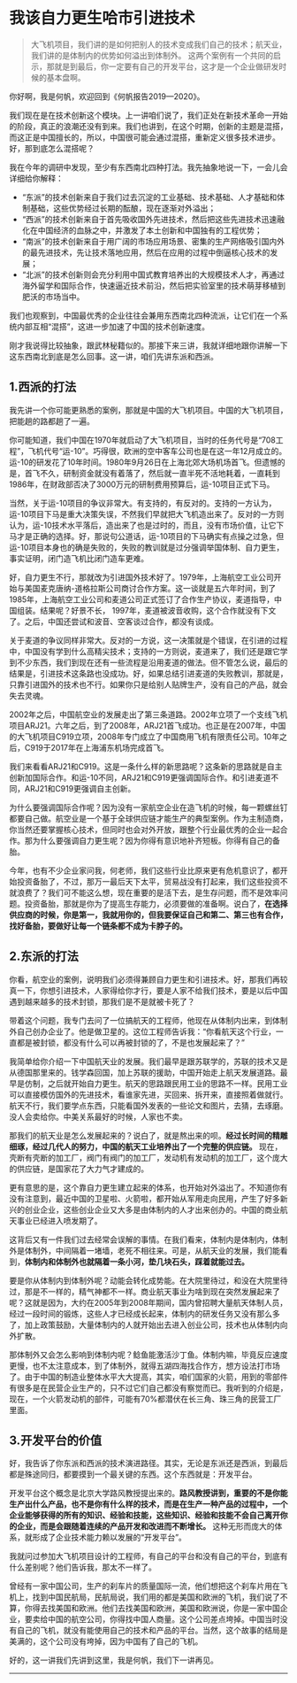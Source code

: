 # 我该自力更生哈市引进技术

> 大飞机项目，我们讲的是如何把别人的技术变成我们自己的技术；航天业，我们讲的是体制内的优势如何溢出到体制外。
> 这两个案例有一个共同的启示，那就是到最后，你一定要有自己的开发平台，这才是一个企业做研发时候的基本盘啊。

你好啊，我是何帆，欢迎回到《何帆报告2019—2020》。

我们现在是在技术创新这个模块。上一讲咱们说了，我们正处在新技术革命一开始的阶段，真正的浪潮还没有到来。我们也讲到，在这个时期，创新的主题是混搭，而这正是中国擅长的，所以，中国很可能会通过混搭，重新定义很多技术进步。好，那到底怎么混搭呢？

我在今年的调研中发现，至少有东西南北四种打法。我先抽象地说一下，一会儿会详细给你解释：

* “东派”的技术创新来自于我们过去沉淀的工业基础、技术基础、人才基础和体制基础，这些优势经过长期的酝酿，现在逐渐对外溢出；
* “西派”的技术创新来自于首先吸收国外先进技术，然后把这些先进技术迅速融化在中国经济的血脉之中，并激发了本土创新和中国独有的工程优势；
* “南派”的技术创新来自于用广阔的市场应用场景、密集的生产网络吸引国内外的最先进技术，先让技术落地应用，然后在应用的过程中倒逼核心技术的发展；
* “北派”的技术创新则会充分利用中国式教育培养出的大规模技术人才，再通过海外留学和国际合作，快速逼近技术前沿，然后把实验室里的技术萌芽移植到肥沃的市场当中。

我们也观察到，中国最优秀的企业往往会兼用东西南北四种流派，让它们在一个系统内部互相“混搭”，这进一步加速了中国的技术创新速度。

刚才我说得比较抽象，跟武林秘籍似的。那接下来三讲，我就详细地跟你讲解一下这东西南北到底是怎么回事。这一讲，咱们先讲东派和西派。

## 1.西派的打法

我先讲一个你可能更熟悉的案例，那就是中国的大飞机项目。中国的大飞机项目，把能趟的路都趟了一遍。

你可能知道，我们中国在1970年就启动了大飞机项目，当时的任务代号是“708工程”，飞机代号“运-10”。巧得很，欧洲的空中客车公司也是在这一年12月成立的。运-10的研发花了10年时间。1980年9月26日在上海北郊大场机场首飞。但遗憾的是，首飞不久，研制资金就没有着落了，然后就一直半死不活地耗着，一直耗到1986年，在财政部否决了3000万元的研制费用预算后，运-10项目正式下马。

当然，关于运-10项目的争议非常大。有支持的，有反对的。支持的一方认为，运-10项目下马是重大决策失误，不然我们早就把大飞机造出来了。反对的一方则认为，运-10技术水平落后，造出来了也是过时的，而且，没有市场价值，让它下马才是正确的选择。好，那说句公道话，运-10项目的下马确实有点操之过急，但运-10项目本身也的确是失败的，失败的教训就是过分强调举国体制、自力更生，事实证明，闭门造飞机比闭门造车更难。

好，自力更生不行，那就改为引进国外技术好了。1979年，上海航空工业公司开始与美国麦克唐纳-道格拉斯公司商讨合作方案。这一谈就是五六年时间，到了1985年，上海航空工业公司和麦道公司正式签订了合作生产协议，麦道指导，中国组装。结果呢？好景不长， 1997年，麦道被波音收购，这个合作就没有下文了。之后，中国还尝试和波音、空客谈过合作，都没有谈成。

关于麦道的争议同样非常大。反对的一方说，这一决策就是个错误，在引进的过程中，中国没有学到什么高精尖技术；支持的一方则说，麦道来了，我们还是跟它学到不少东西，我们到现在还有一些流程是沿用麦道的做法。但不管怎么说，最后的结果是，引进技术这条路也没成功。好，如果总结引进麦道的失败教训，那就是，只靠引进国外的技术也不行。如果你只是给别人贴牌生产，没有自己的产品，就会失去灵魂。

2002年之后，中国航空业的发展走出了第三条道路。2002年立项了一个支线飞机项目ARJ21。六年之后，到了2008年，ARJ21首飞成功。也正是在2007年，中国的大飞机项目C919立项，2008年专门成立了中国商用飞机有限责任公司。10年之后，C919于2017年在上海浦东机场完成首飞。

我们来看看ARJ21和C919。这是一条什么样的新思路呢？这条新的思路就是自主创新加国际合作。和运-10不同，ARJ21和C919更强调国际合作。和引进麦道不同，ARJ21和C919更强调自主创新。

为什么要强调国际合作呢？因为没有一家航空企业在造飞机的时候，每一颗螺丝钉都要自己做。航空业是一个基于全球供应链才能生产的典型案例。作为主制造商，你当然还要掌握核心技术，但同时也会对外开放，跟整个行业最优秀的企业一起合作。那为什么要强调自力更生呢？因为你得有意识地补齐短板。你得有自己的备胎。

今年，也有不少企业家问我，何老师，我们这些行业比原来更有危机意识了，都开始投资备胎了，不过，那万一最后天下太平，贸易战没有打起来，我们这些投资不就浪费了？我们可不能这么想，现在重要的是活下去，是生存问题，而不是效率问题。投资备胎，那就是你为了提高生存能力，必须要做的准备啊。说白了，**在选择供应商的时候，你是第一，我就用你的，但我要保证自己和第二、第三也有合作，找好备胎，要做好让每一个链条都不成为卡脖子的。**

## 2.东派的打法

你看，航空业的案例，说明我们必须得兼顾自力更生和引进技术。好，那我们再较真一下，你想引进技术，人家得给你才行，要是人家不给我们技术，要是以后中国遇到越来越多的技术封锁，那我们是不是就被卡死了？

带着这个问题，我专门去问了一位搞航天的工程师，他现在从体制内出来，到体制外自己创办企业了。他是做卫星的。这位工程师告诉我：“你看航天这个行业，一直都是被封锁，都没有什么可以再被封锁的了，不是也发展起来了？”

我简单给你介绍一下中国航天业的发展。我们最早是跟苏联学的，苏联的技术又是从德国那里来的。钱学森回国，加上苏联的援助，中国开始走上航天发展道路。最早是仿制，之后就开始自力更生。航天的思路跟民用工业的思路不一样。民用工业可以直接模仿国外的先进技术，看谁家先进，买回来、拆开来，直接照着做就行。航天不行，我们要学点东西，只能看国外发表的一些论文和图片，去猜，去琢磨。没人会卖给你。中美关系最好的时候，人家也不卖。

那我们的航天业是怎么发展起来的？说白了，就是熬出来的呗。**经过长时间的精雕细琢，经过几代人的努力，中国的航天工业培养出了一个完整的供应链。** 现在，壳断有壳断的加工厂，阀门有阀门的加工厂，发动机有发动机的加工厂，这个庞大的供应链，是国家花了大力气才建成的。

更有意思的是，这个靠自力更生建立起来的体系，也开始对外溢出了。不知道你有没有注意到，最近中国的卫星啦、火箭啦，都开始从军用走向民用，产生了好多新兴的创业企业，这些创业企业又大多是由体制内的人才出来创办的。中国的商业航天事业已经进入喷发期了。

这背后又有一件我们过去经常会误解的事情。在我们看来，体制内是体制内，体制外是体制外，中间隔着一堵墙，老死不相往来。可是，从航天业的发展，我们能看到，**体制内和体制外也就隔着一条小河，垫几块石头，踩着就能过去。**

要是你从体制内到体制外呢？动能会转化成势能。在大院里待过，和没在大院里待过，那是不一样的，精气神都不一样。商业航天事业为啥到现在突然发展起来了呢？这就是因为，大约在2005年到2008年期间，国内曾招聘大量航天体制人员，经过一段时间的锻炼，这些人才已经成长起来，体制内的研发任务又没有那么多了，加上政策鼓励，大量体制内的人就开始出去进入创业公司，技术也从体制内向外扩散。

那体制外又会怎么影响到体制内呢？鲶鱼能激活沙丁鱼。体制内嘛，毕竟反应速度更慢，也不太注意成本，到了体制外，就得五湖四海找合作方，想方设法打市场了。由于中国的制造业整体水平大大提高，其实，咱们国家的火箭，用到的零部件有很多是在民营企业生产的，只不过它们自己都没有察觉而已。我听到的介绍是，现在，一个火箭发动机的部件，可能有70%都潜伏在长三角、珠三角的民营工厂里面。

## 3.开发平台的价值

好，我告诉了你东派和西派的技术演进路径。其实，无论是东派还是西派，到最后都是殊途同归，都要摸到一个最关键的东西。这个东西就是：开发平台。

开发平台这个概念是北京大学路风教授提出来的。**路风教授讲到，重要的不是你能生产出什么产品，也不是你有什么样的技术，而是在生产一种产品的过程中，一个企业能够获得的所有的知识、经验和技能，这些知识、经验和技能不会自己离开你的企业，而是会跟随着连续的产品开发和改进而不断增长。** 这种无形而庞大的体系，就形成了企业技术能力赖以发展的“开发平台”。

我就问过参加大飞机项目设计的工程师，有自己的平台和没有自己的平台，到底有什么差别呢？他们告诉我，那太不一样了。

曾经有一家中国公司，生产的刹车片的质量国际一流，他们想把这个刹车片用在飞机上，找到中国民航局，民航局说，我们用的都是美国和欧洲的飞机，我们说了不算，你得去找美国和欧洲。他们去找美国和欧洲，美国和欧洲说，你是一家中国企业，要卖给中国的航空公司，你得找中国人商量。这个公司差点垮掉。中国当时没有自己的飞机，就没有能使用自己的技术和产品的平台。当然，这个故事的结局是美满的，这个公司没有垮掉，因为中国有了自己的飞机。

好的，这一讲我们先讲到这里，我是何帆，我们下一讲再见。

---

